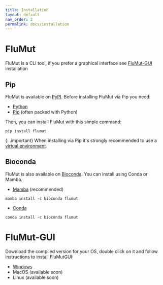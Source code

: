 ```yaml
---
title: Installation
layout: default
nav_order: 2
permalink: docs/installation
---
```


# FluMut
FluMut is a CLI tool, if you prefer a graphical interface see [FluMut-GUI](#flumut-gui) installation

## Pip
FluMut is available on [PyPI](https://pypi.org/project/flumut/).
Before installing FluMut via Pip you need:
- [Python](https://www.python.org/downloads/)
- [Pip](https://pypi.org/project/pip/) (often packed with Python)

Then, you can install FluMut with this simple command:
```
pip install flumut
```

{: .important}
When installing via Pip it's strongly recommended to use a [virtual environment](https://docs.python.org/3/library/venv.html).

## Bioconda
FluMut is also available on [Bioconda](https://bioconda.github.io/recipes/flumut/README.html).
You can install using Conda or Mamba.
- [Mamba](https://mamba.readthedocs.io/en/latest/installation/mamba-installation.html) (recommended)
```
mamba install -c bioconda flumut
```
- [Conda](https://conda.io/projects/conda/en/latest/user-guide/install/index.html)
```
conda install -c bioconda flumut
```

# FluMut-GUI

Download the compiled version for your OS, double click on it and follow instructions to install FluMutGUI:
- [Windows](https://github.com/izsvenezie-virology/FluMutGUI/releases/latest/download/FluMutGUIInstaller.exe)
- MacOS (available soon)
- Linux (available soon)

